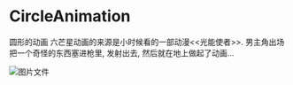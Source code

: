 # CircleAnimation
圆形的动画
六芒星动画的来源是小时候看的一部动漫<<光能使者>>. 男主角出场把一个奇怪的东西塞进枪里, 发射出去, 然后就在地上做起了动画...

![图片文件](http://images2015.cnblogs.com/blog/891562/201703/891562-20170328142733092-1599530223.gif)

